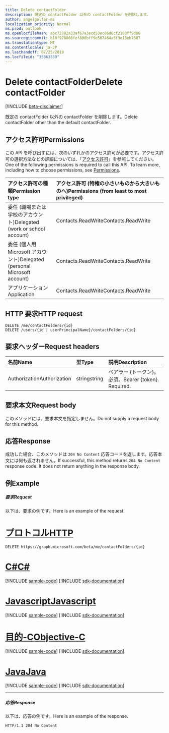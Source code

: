 ```yaml
---
title: Delete contactFolder
description: 既定の contactFolder 以外の contactFolder を削除します。
author: angelgolfer-ms
localization_priority: Normal
ms.prod: outlook
ms.openlocfilehash: abc72382a33af67a3ecd53ec06d6cf2103ff9d86
ms.sourcegitcommit: b18f978808fef800bff9e587464a5f3e18eb7687
ms.translationtype: MT
ms.contentlocale: ja-JP
ms.lasthandoff: 07/25/2019
ms.locfileid: "35863339"
---
```

# <a name="delete-contactfolder"></a><span data-ttu-id="3b88f-103">Delete contactFolder</span><span class="sxs-lookup"><span data-stu-id="3b88f-103">Delete contactFolder</span></span>

[!INCLUDE [beta-disclaimer](../../includes/beta-disclaimer.md)]

<span data-ttu-id="3b88f-104">既定の contactFolder 以外の contactFolder を削除します。</span><span class="sxs-lookup"><span data-stu-id="3b88f-104">Delete contactFolder other than the default contactFolder.</span></span>
## <a name="permissions"></a><span data-ttu-id="3b88f-105">アクセス許可</span><span class="sxs-lookup"><span data-stu-id="3b88f-105">Permissions</span></span>
<span data-ttu-id="3b88f-p101">この API を呼び出すには、次のいずれかのアクセス許可が必要です。アクセス許可の選択方法などの詳細については、「[アクセス許可](/graph/permissions-reference)」を参照してください。</span><span class="sxs-lookup"><span data-stu-id="3b88f-p101">One of the following permissions is required to call this API. To learn more, including how to choose permissions, see [Permissions](/graph/permissions-reference).</span></span>

|<span data-ttu-id="3b88f-108">アクセス許可の種類</span><span class="sxs-lookup"><span data-stu-id="3b88f-108">Permission type</span></span>      | <span data-ttu-id="3b88f-109">アクセス許可 (特権の小さいものから大きいものへ)</span><span class="sxs-lookup"><span data-stu-id="3b88f-109">Permissions (from least to most privileged)</span></span>              |
|:--------------------|:---------------------------------------------------------|
|<span data-ttu-id="3b88f-110">委任 (職場または学校のアカウント)</span><span class="sxs-lookup"><span data-stu-id="3b88f-110">Delegated (work or school account)</span></span> | <span data-ttu-id="3b88f-111">Contacts.ReadWrite</span><span class="sxs-lookup"><span data-stu-id="3b88f-111">Contacts.ReadWrite</span></span>    |
|<span data-ttu-id="3b88f-112">委任 (個人用 Microsoft アカウント)</span><span class="sxs-lookup"><span data-stu-id="3b88f-112">Delegated (personal Microsoft account)</span></span> | <span data-ttu-id="3b88f-113">Contacts.ReadWrite</span><span class="sxs-lookup"><span data-stu-id="3b88f-113">Contacts.ReadWrite</span></span>    |
|<span data-ttu-id="3b88f-114">アプリケーション</span><span class="sxs-lookup"><span data-stu-id="3b88f-114">Application</span></span> | <span data-ttu-id="3b88f-115">Contacts.ReadWrite</span><span class="sxs-lookup"><span data-stu-id="3b88f-115">Contacts.ReadWrite</span></span> |

## <a name="http-request"></a><span data-ttu-id="3b88f-116">HTTP 要求</span><span class="sxs-lookup"><span data-stu-id="3b88f-116">HTTP request</span></span>
<!-- { "blockType": "ignored" } -->
```http
DELETE /me/contactFolders/{id}
DELETE /users/{id | userPrincipalName}/contactFolders/{id}
```
## <a name="request-headers"></a><span data-ttu-id="3b88f-117">要求ヘッダー</span><span class="sxs-lookup"><span data-stu-id="3b88f-117">Request headers</span></span>
| <span data-ttu-id="3b88f-118">名前</span><span class="sxs-lookup"><span data-stu-id="3b88f-118">Name</span></span>       | <span data-ttu-id="3b88f-119">型</span><span class="sxs-lookup"><span data-stu-id="3b88f-119">Type</span></span> | <span data-ttu-id="3b88f-120">説明</span><span class="sxs-lookup"><span data-stu-id="3b88f-120">Description</span></span>|
|:---------------|:--------|:----------|
| <span data-ttu-id="3b88f-121">Authorization</span><span class="sxs-lookup"><span data-stu-id="3b88f-121">Authorization</span></span>  | <span data-ttu-id="3b88f-122">string</span><span class="sxs-lookup"><span data-stu-id="3b88f-122">string</span></span>  | <span data-ttu-id="3b88f-p102">ベアラー {トークン}。必須。</span><span class="sxs-lookup"><span data-stu-id="3b88f-p102">Bearer {token}. Required.</span></span> |

## <a name="request-body"></a><span data-ttu-id="3b88f-125">要求本文</span><span class="sxs-lookup"><span data-stu-id="3b88f-125">Request body</span></span>
<span data-ttu-id="3b88f-126">このメソッドには、要求本文を指定しません。</span><span class="sxs-lookup"><span data-stu-id="3b88f-126">Do not supply a request body for this method.</span></span>

## <a name="response"></a><span data-ttu-id="3b88f-127">応答</span><span class="sxs-lookup"><span data-stu-id="3b88f-127">Response</span></span>

<span data-ttu-id="3b88f-p103">成功した場合、このメソッドは `204 No Content` 応答コードを返します。応答本文には何も返されません。</span><span class="sxs-lookup"><span data-stu-id="3b88f-p103">If successful, this method returns `204 No Content` response code. It does not return anything in the response body.</span></span>

## <a name="example"></a><span data-ttu-id="3b88f-130">例</span><span class="sxs-lookup"><span data-stu-id="3b88f-130">Example</span></span>
##### <a name="request"></a><span data-ttu-id="3b88f-131">要求</span><span class="sxs-lookup"><span data-stu-id="3b88f-131">Request</span></span>
<span data-ttu-id="3b88f-132">以下は、要求の例です。</span><span class="sxs-lookup"><span data-stu-id="3b88f-132">Here is an example of the request.</span></span>

# <a name="httptabhttp"></a>[<span data-ttu-id="3b88f-133">プロトコル</span><span class="sxs-lookup"><span data-stu-id="3b88f-133">HTTP</span></span>](#tab/http)
<!-- {
  "blockType": "request",
  "name": "delete_contactfolder"
}-->
```http
DELETE https://graph.microsoft.com/beta/me/contactFolders/{id}
```
# <a name="ctabcsharp"></a>[<span data-ttu-id="3b88f-134">C#</span><span class="sxs-lookup"><span data-stu-id="3b88f-134">C#</span></span>](#tab/csharp)
[!INCLUDE [sample-code](../includes/snippets/csharp/delete-contactfolder-csharp-snippets.md)]
[!INCLUDE [sdk-documentation](../includes/snippets/snippets-sdk-documentation-link.md)]

# <a name="javascripttabjavascript"></a>[<span data-ttu-id="3b88f-135">Javascript</span><span class="sxs-lookup"><span data-stu-id="3b88f-135">Javascript</span></span>](#tab/javascript)
[!INCLUDE [sample-code](../includes/snippets/javascript/delete-contactfolder-javascript-snippets.md)]
[!INCLUDE [sdk-documentation](../includes/snippets/snippets-sdk-documentation-link.md)]

# <a name="objective-ctabobjc"></a>[<span data-ttu-id="3b88f-136">目的-C</span><span class="sxs-lookup"><span data-stu-id="3b88f-136">Objective-C</span></span>](#tab/objc)
[!INCLUDE [sample-code](../includes/snippets/objc/delete-contactfolder-objc-snippets.md)]
[!INCLUDE [sdk-documentation](../includes/snippets/snippets-sdk-documentation-link.md)]

# <a name="javatabjava"></a>[<span data-ttu-id="3b88f-137">Java</span><span class="sxs-lookup"><span data-stu-id="3b88f-137">Java</span></span>](#tab/java)
[!INCLUDE [sample-code](../includes/snippets/java/delete-contactfolder-java-snippets.md)]
[!INCLUDE [sdk-documentation](../includes/snippets/snippets-sdk-documentation-link.md)]

---

##### <a name="response"></a><span data-ttu-id="3b88f-138">応答</span><span class="sxs-lookup"><span data-stu-id="3b88f-138">Response</span></span>
<span data-ttu-id="3b88f-139">以下は、応答の例です。</span><span class="sxs-lookup"><span data-stu-id="3b88f-139">Here is an example of the response.</span></span> 
<!-- {
  "blockType": "response",
  "truncated": true
} -->
```http
HTTP/1.1 204 No Content
```

<!-- uuid: 8fcb5dbc-d5aa-4681-8e31-b001d5168d79
2015-10-25 14:57:30 UTC -->
<!--
{
  "type": "#page.annotation",
  "description": "Delete contactFolder",
  "keywords": "",
  "section": "documentation",
  "tocPath": "",
  "suppressions": [
  ]
}
-->
